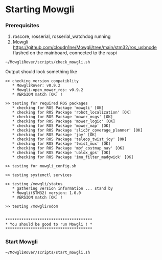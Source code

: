 # Starting Mowgli

### Prerequisites

1. roscore, rosserial, rosserial_watchdog running
2. Mowgli https://github.com/cloudn1ne/Mowgli/tree/main/stm32/ros_usbnode flashed on the mainboard, connected to the raspi

```
~/MowgliRover/scripts/check_mowgli.sh
```

Output should look something like

```
>> checking version compatiblity
   * MowgliRover: v0.9.2
   * Mowgli-open_mower_ros: v0.9.2
   * VERSION match [OK] !

>> testing for required ROS packages
   * checking for ROS Package 'mowgli' [OK]
   * checking for ROS Package 'robot_localization' [OK]
   * checking for ROS Package 'mower_msgs' [OK]
   * checking for ROS Package 'mower_logic' [OK]
   * checking for ROS Package 'mower_map' [OK]
   * checking for ROS Package 'slic3r_coverage_planner' [OK]
   * checking for ROS Package 'joy' [OK]
   * checking for ROS Package 'teleop_twist_joy' [OK]
   * checking for ROS Package 'twist_mux' [OK]
   * checking for ROS Package 'mbf_costmap_nav' [OK]
   * checking for ROS Package 'ublox_gps' [OK]
   * checking for ROS Package 'imu_filter_madgwick' [OK]

>> testing for mowgli_config.sh

>> testing systemctl services

>> testing /mowgli/status
   * gathering version information ... stand by
   * Mowgli(STM32) version: 1.0.0
   * VERSION match [OK] !

>> testing /mowgli/odom


**************************************
* You should be good to run Mowgli ! *
**************************************
```

### Start Mowgli

```
~/MowgliRover/scripts/start_mowgli.sh
```

